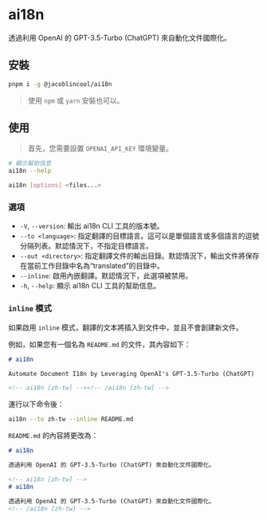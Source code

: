 # ai18n

透過利用 OpenAI 的 GPT-3.5-Turbo (ChatGPT) 來自動化文件國際化。

## 安裝

```sh
pnpm i -g @jacoblincool/ai18n
```

> 使用 `npm` 或 `yarn` 安裝也可以。

## 使用

> 首先，您需要設置 `OPENAI_API_KEY` 環境變量。

```sh
# 顯示幫助信息
ai18n --help
```

```sh
ai18n [options] <files...>
```

### 選項

- `-V`, `--version`: 輸出 ai18n CLI 工具的版本號。
- `--to <language>`: 指定翻譯的目標語言。這可以是單個語言或多個語言的逗號分隔列表。默認情況下，不指定目標語言。
- `--out <directory>`: 指定翻譯文件的輸出目錄。默認情況下，輸出文件將保存在當前工作目錄中名為“translated”的目錄中。
- `--inline`: 啟用內嵌翻譯。默認情況下，此選項被禁用。
- `-h`, `--help`: 顯示 ai18n CLI 工具的幫助信息。

### `inline` 模式

如果啟用 `inline` 模式，翻譯的文本將插入到文件中，並且不會創建新文件。

例如，如果您有一個名為 `README.md` 的文件，其內容如下：

```md
# ai18n

Automate Document I18n by Leveraging OpenAI's GPT-3.5-Turbo (ChatGPT)

<!-- ai18n [zh-tw] --><!-- /ai18n [zh-tw] -->
```

運行以下命令後：

```sh
ai18n --to zh-tw --inline README.md
```

`README.md` 的內容將更改為：

```md
# ai18n

透過利用 OpenAI 的 GPT-3.5-Turbo (ChatGPT) 來自動化文件國際化。

<!-- ai18n [zh-tw] -->
# ai18n

透過利用 OpenAI 的 GPT-3.5-Turbo (ChatGPT) 來自動化文件國際化。
<!-- /ai18n [zh-tw] -->
```